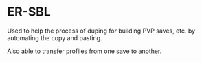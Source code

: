 # ER-SBL
Used to help the process of duping for building PVP saves, etc. by automating the copy and pasting. 

Also able to transfer profiles from one save to another.

